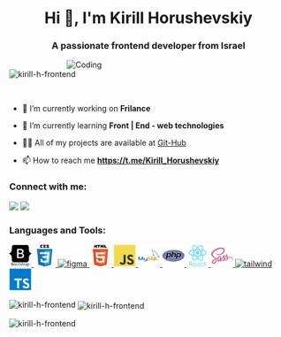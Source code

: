 <h1 align="center">Hi 👋, I'm Kirill Horushevskiy</h1>
<h3 align="center">A passionate frontend developer from Israel</h3>
<img align="right" alt="Coding" width="400" src="https://camo.githubusercontent.com/5ddf73ad3a205111cf8c686f687fc216c2946a75005718c8da5b837ad9de78c9/68747470733a2f2f7468756d62732e6766796361742e636f6d2f4576696c4e657874446576696c666973682d736d616c6c2e676966" >

<p align="left"> <img src="https://komarev.com/ghpvc/?username=kirill-h-frontend&label=Profile%20views&color=0e75b6&style=flat" alt="kirill-h-frontend" /> </p>

<p align="left"> <a href="https://twitter.com/" target="blank"><img src="https://img.shields.io/twitter/follow/?logo=twitter&style=for-the-badge" alt="" /></a> </p>

- 🔭 I’m currently working on **Frilance**

- 🌱 I’m currently learning **Front | End - web technologies**

- 👨‍💻 All of my projects are available at [Git-Hub](https://github.com/Kirill-H-FrontEnd)

- 📫 How to reach me **https://t.me/Kirill_Horushevskiy**

<h3 align="left">Connect with me:</h3>
<p align="left">
  <a href="https://t.me/Kirill_Horushevskiy"><img width="40" src="https://cdn.iconscout.com/icon/free/png-512/telegram-3-226554.png?f=avif&w=256"/><a/>
  <a href="https://web.telegram.org/z/"><img width="40" src="https://cdn.iconscout.com/icon/free/png-512/instagram-212-675830.png?f=avif&w=256"/><a/>
</p>

<h3 align="left">Languages and Tools:</h3>
<p align="left"> <a href="https://getbootstrap.com" target="_blank" rel="noreferrer"> <img src="https://raw.githubusercontent.com/devicons/devicon/master/icons/bootstrap/bootstrap-plain-wordmark.svg" alt="bootstrap" width="40" height="40"/> </a> <a href="https://www.w3schools.com/css/" target="_blank" rel="noreferrer"> <img src="https://raw.githubusercontent.com/devicons/devicon/master/icons/css3/css3-original-wordmark.svg" alt="css3" width="40" height="40"/> </a> <a href="https://www.figma.com/" target="_blank" rel="noreferrer"> <img src="https://www.vectorlogo.zone/logos/figma/figma-icon.svg" alt="figma" width="40" height="40"/> </a> <a href="https://www.w3.org/html/" target="_blank" rel="noreferrer"> <img src="https://raw.githubusercontent.com/devicons/devicon/master/icons/html5/html5-original-wordmark.svg" alt="html5" width="40" height="40"/> </a> <a href="https://developer.mozilla.org/en-US/docs/Web/JavaScript" target="_blank" rel="noreferrer"> <img src="https://raw.githubusercontent.com/devicons/devicon/master/icons/javascript/javascript-original.svg" alt="javascript" width="40" height="40"/> </a> <a href="https://www.mysql.com/" target="_blank" rel="noreferrer"> <img src="https://raw.githubusercontent.com/devicons/devicon/master/icons/mysql/mysql-original-wordmark.svg" alt="mysql" width="40" height="40"/> </a> <a href="https://www.php.net" target="_blank" rel="noreferrer"> <img src="https://raw.githubusercontent.com/devicons/devicon/master/icons/php/php-original.svg" alt="php" width="40" height="40"/> </a> <a href="https://reactjs.org/" target="_blank" rel="noreferrer"> <img src="https://raw.githubusercontent.com/devicons/devicon/master/icons/react/react-original-wordmark.svg" alt="react" width="40" height="40"/> </a> <a href="https://sass-lang.com" target="_blank" rel="noreferrer"> <img src="https://raw.githubusercontent.com/devicons/devicon/master/icons/sass/sass-original.svg" alt="sass" width="40" height="40"/> </a> <a href="https://tailwindcss.com/" target="_blank" rel="noreferrer"> <img src="https://www.vectorlogo.zone/logos/tailwindcss/tailwindcss-icon.svg" alt="tailwind" width="40" height="40"/> </a> <a href="https://www.typescriptlang.org/" target="_blank" rel="noreferrer"> <img src="https://raw.githubusercontent.com/devicons/devicon/master/icons/typescript/typescript-original.svg" alt="typescript" width="40" height="40"/> </a> </p>

<p><img align="left" src="https://github-readme-stats.vercel.app/api/top-langs?username=kirill-h-frontend&show_icons=true&locale=en&layout=compact" alt="kirill-h-frontend" /></p>

<p>&nbsp;<img align="center" src="https://github-readme-stats.vercel.app/api?username=kirill-h-frontend&show_icons=true&locale=en" alt="kirill-h-frontend" /></p>

<p><img align="center" src="https://github-readme-streak-stats.herokuapp.com/?user=kirill-h-frontend&" alt="kirill-h-frontend" /></p>
